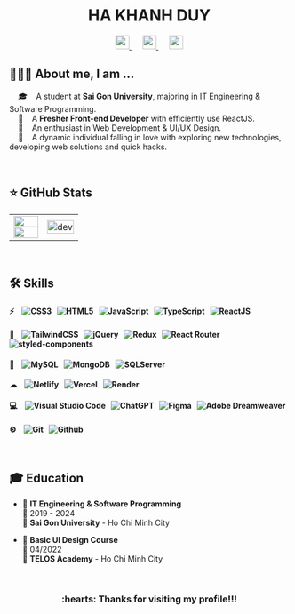 <h1 align='center'>
  HA KHANH DUY
</h1>

<div align='center'>
  <a href="mailto:duy270201@gmail.com" >
    <img src="https://img.shields.io/badge/Gmail-D14836?style=flat&logo=gmail&logoColor=white" height="25"  alt="">
  </a>&nbsp;&nbsp;&nbsp;&nbsp;
  <a href="https://www.linkedin.com/in/hkduyh" >
    <img src="https://img.shields.io/badge/-LinkedIn-0a66c2?style=flat&logo=linkedin&logoWidth=20" height="25"  alt=""/>
  </a>&nbsp;&nbsp;&nbsp;&nbsp;
  <a href="https://personal-portfolio-peachh.vercel.app/" >
    <img src="https://img.shields.io/badge/Portfolio-FF1B2D?style=flat&logo=bookstack&logoColor=white" height="25"  alt=""/>
  </a>
</div>

## 👨🏻‍💻 About me, I am ...

&nbsp;&nbsp;&nbsp;&nbsp;🎓    A student at **Sai Gon University**, majoring in IT Engineering & Software Programming.
<br/>&nbsp;&nbsp;&nbsp;&nbsp;💼    A **Fresher Front-end Developer** with efficiently use ReactJS.
<br/>&nbsp;&nbsp;&nbsp;&nbsp;🌱    An enthusiast in Web Development & UI/UX Design.
<br/>&nbsp;&nbsp;&nbsp;&nbsp;🤔    A dynamic individual falling in love with exploring new technologies, developing web solutions and quick hacks.


<br/>

## ⭐ GitHub Stats

<table style="width:100%">
  <tr>
    <td>
      <img src="https://github-readme-stats-sigma-five.vercel.app/api/top-langs/?username=khduyh&layout=compact&hide=CSS&langs_count=10&custom_title=Most%20used%20languages" alt="" width="100%"/>
      <img src="https://github-readme-stats-sigma-five.vercel.app/api?username=khduyh&show_icons=true&count_private=true&include_all_commits=true&custom_title=Activities%20on%20Github" alt="" width="100%"/>
    </td>
    <td>
      <div align="center"> 
        <img src="https://cdn.dribbble.com/users/1059583/screenshots/4171367/coding-freak.gif" alt="dev" width="100%"/>
      </div>
    </td>
  </tr>
</table>

<br/>

## 🛠 Skills

#### ⚡&nbsp;&nbsp;&nbsp;&nbsp;![CSS3](https://img.shields.io/badge/CSS3-%231572B6.svg?style=flat&logo=css3&logoColor=white)&nbsp;&nbsp;&nbsp;![HTML5](https://img.shields.io/badge/HTML5-%23E34F26.svg?style=flat&logo=html5&logoColor=white)&nbsp;&nbsp;&nbsp;![JavaScript](https://img.shields.io/badge/JavaScript-%23323330.svg?style=flat&logo=javascript&logoColor=%23F7DF1E)&nbsp;&nbsp;&nbsp;![TypeScript](https://img.shields.io/badge/TypeScript-007ACC?style=flat&logo=typescript&logoColor=white)&nbsp;&nbsp;&nbsp;![ReactJS](https://img.shields.io/badge/ReactJS-20232A?style=flat&logo=react&logoColor=61DAFB)
#### 🚀&nbsp;&nbsp;&nbsp;&nbsp;![TailwindCSS](https://img.shields.io/badge/Tailwind_CSS-38B2AC?style=flat&logo=tailwind-css&logoColor=white)&nbsp;&nbsp;&nbsp;![jQuery](https://img.shields.io/badge/jQuery-%230769AD.svg?style=flat&logo=jquery&logoColor=white)&nbsp;&nbsp;&nbsp;![Redux](https://img.shields.io/badge/Redux-593D88?style=flat&logo=redux&logoColor=white)&nbsp;&nbsp;&nbsp;![React Router](https://img.shields.io/badge/React_Router-CA4245?style=flat&logo=react-router&logoColor=white)&nbsp;&nbsp;&nbsp;![styled-components](https://img.shields.io/badge/styled--components-DB7093?style=flat&logo=styled-components&logoColor=white)
#### 💾&nbsp;&nbsp;&nbsp;&nbsp;![MySQL](https://img.shields.io/badge/MySQL-005C84?style=flat&logo=mysql&logoColor=white)&nbsp;&nbsp;&nbsp;![MongoDB](https://img.shields.io/badge/MongoDB-4EA94B?style=flat&logo=mongodb&logoColor=white)&nbsp;&nbsp;&nbsp;![SQLServer](https://img.shields.io/badge/Microsoft%20SQL%20Server-CC2927?style=flat&logo=microsoft%20sql%20server&logoColor=white)
#### ☁&nbsp;&nbsp;&nbsp;&nbsp;![Netlify](https://img.shields.io/badge/Netlify-00C7B7?style=flat&logo=netlify&logoColor=white)&nbsp;&nbsp;&nbsp;![Vercel](https://img.shields.io/badge/Vercel-20232A?style=flat&logo=vercel&logoColor=white)&nbsp;&nbsp;&nbsp;![Render](https://img.shields.io/badge/Render-36a9ae?style=flag&logo=Render&logoColor=white)
#### 💻&nbsp;&nbsp;&nbsp;&nbsp;![Visual Studio Code](https://img.shields.io/badge/Visual%20Studio%20Code-0078D4.svg?style=flat&logo=visual-studio-code&logoColor=white)&nbsp;&nbsp;&nbsp;![ChatGPT](https://img.shields.io/badge/chatGPT-74aa9c?style=flat&logo=openai&logoColor=white)&nbsp;&nbsp;&nbsp;![Figma](https://img.shields.io/badge/Figma-F24E1E?style=flat&logo=figma&logoColor=white)&nbsp;&nbsp;&nbsp;![Adobe Dreamweaver](https://img.shields.io/badge/Adobe%20Dreamweaver-072401?style=flat&logo=Adobe%20Dreamweaver&logoColor=34F400)
#### ⚙️&nbsp;&nbsp;&nbsp;&nbsp;![Git](https://img.shields.io/badge/Git-E44C30?style=flat&logo=git&logoColor=white)&nbsp;&nbsp;&nbsp;![Github](https://img.shields.io/badge/Github-20232A?style=flat&logo=github&logoColor=white)

<br/>

## 🎓 Education

- 📖 **IT Engineering & Software Programming**\
📆 2019 - 2024\
📍 **Sai Gon University** - Ho Chi Minh City

- 📖 **Basic UI Design Course**\
📆 04/2022\
📍 **TELOS Academy** - Ho Chi Minh City

<br/>

<h3 align='center'>:hearts: Thanks for visiting my profile!!!</h3>



